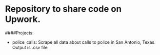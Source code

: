 # Repository to share code on Upwork.  
####Projects: 
- police_calls: Scrape all data about calls to police in San Antonio, Texas. Output is .csv file 